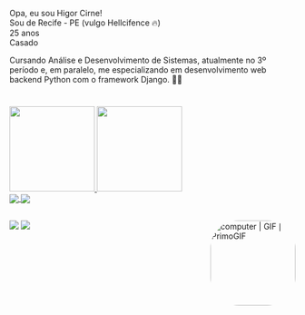Opa, eu sou Higor Cirne! <br />
Sou de Recife - PE (vulgo Hellcifence 🔥) <br />
25 anos <br />
Casado <br />

<div>
Cursando Análise e Desenvolvimento de Sistemas, atualmente no 3º período e, em paralelo, me especializando em desenvolvimento web backend Python com o framework Django. 👨‍💻
  
<div>
  
  #
  

<div align="leftr">
  <a href="https://github.com/CirNNe">
  <img height="150em" src="https://github-readme-stats.vercel.app/api?username=CirNNe&show_icons=true&theme=dark&include_all_commits=true&count_private=true"/>
  <img height="150em" src="https://github-readme-stats.vercel.app/api/top-langs/?username=CirNNe&layout=compact&langs_count=7&theme=dark"/>
</div>
  
</div>
  <img align="center" src="https://img.icons8.com/color/48/000000/python--v1.png"/>
  <!-- <img align="center" src="https://img.icons8.com/color/48/000000/html-5--v1.png"/>
  <img align="center" src="https://img.icons8.com/color/48/css3.png"/>
  <img align="center" src="https://img.icons8.com/color/48/javascript--v1.png"/> -->
  <img align="center" src="https://img.icons8.com/color/65/mysql-logo.png"/>
</div>

##
  
<div>
   <img align="right" height="150" style="border-radius:50px;" src="https://media3.giphy.com/media/82MkOzEyyXeSLkgWyv/giphy.gif" alt="computer | GIF | PrimoGIF" jsaction="load:XAeZkd;" jsname="HiaYvf" class="n3VNCb"   data-noaft="1" >
</div>

</div>
  <a href="https://www.instagram.com/higordev_/" target="_blank"><img src="https://img.shields.io/badge/-Instagram-%23E4405F?style=for-the-badge&logo=instagram&logoColor=white" target="_blank"></a>
 	<!-- <a href="https://www.twitch.tv/higoroseudev" target="_blank"><img src="https://img.shields.io/badge/Twitch-9146FF?style=for-the-badge&logo=twitch&logoColor=white" target="_blank"></a> -->
  <a href="https://www.linkedin.com/in/higorcirne/" target="_blank"><img src="https://img.shields.io/badge/-LinkedIn-%230077B5?style=for-the-badge&logo=linkedin&logoColor=white"></a> 
</div>

  

